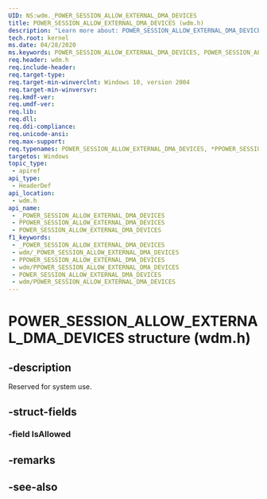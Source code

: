 ```yaml
---
UID: NS:wdm._POWER_SESSION_ALLOW_EXTERNAL_DMA_DEVICES
title: POWER_SESSION_ALLOW_EXTERNAL_DMA_DEVICES (wdm.h)
description: "Learn more about: POWER_SESSION_ALLOW_EXTERNAL_DMA_DEVICES structure (wdm.h)"
tech.root: kernel
ms.date: 04/28/2020
ms.keywords: POWER_SESSION_ALLOW_EXTERNAL_DMA_DEVICES, POWER_SESSION_ALLOW_EXTERNAL_DMA_DEVICES, *PPOWER_SESSION_ALLOW_EXTERNAL_DMA_DEVICES,
req.header: wdm.h
req.include-header: 
req.target-type: 
req.target-min-winverclnt: Windows 10, version 2004
req.target-min-winversvr: 
req.kmdf-ver: 
req.umdf-ver: 
req.lib: 
req.dll: 
req.ddi-compliance: 
req.unicode-ansi: 
req.max-support: 
req.typenames: POWER_SESSION_ALLOW_EXTERNAL_DMA_DEVICES, *PPOWER_SESSION_ALLOW_EXTERNAL_DMA_DEVICES
targetos: Windows
topic_type:
 - apiref
api_type:
 - HeaderDef
api_location:
 - wdm.h
api_name:
 - _POWER_SESSION_ALLOW_EXTERNAL_DMA_DEVICES
 - PPOWER_SESSION_ALLOW_EXTERNAL_DMA_DEVICES
 - POWER_SESSION_ALLOW_EXTERNAL_DMA_DEVICES
f1_keywords:
 - _POWER_SESSION_ALLOW_EXTERNAL_DMA_DEVICES
 - wdm/_POWER_SESSION_ALLOW_EXTERNAL_DMA_DEVICES
 - PPOWER_SESSION_ALLOW_EXTERNAL_DMA_DEVICES
 - wdm/PPOWER_SESSION_ALLOW_EXTERNAL_DMA_DEVICES
 - POWER_SESSION_ALLOW_EXTERNAL_DMA_DEVICES
 - wdm/POWER_SESSION_ALLOW_EXTERNAL_DMA_DEVICES
---
```


# POWER_SESSION_ALLOW_EXTERNAL_DMA_DEVICES structure (wdm.h)


## -description

Reserved for system use.

## -struct-fields

### -field IsAllowed

## -remarks

## -see-also

